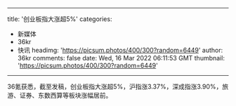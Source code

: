 
---
title: '创业板指大涨超5%'
categories: 
 - 新媒体
 - 36kr
 - 快讯
headimg: 'https://picsum.photos/400/300?random=6449'
author: 36kr
comments: false
date: Wed, 16 Mar 2022 06:11:53 GMT
thumbnail: 'https://picsum.photos/400/300?random=6449'
---

<div>   
36氪获悉，截至发稿，创业板指大涨超5%，沪指涨3.37%，深成指涨3.90%，旅游、证券、东数西算等板块涨幅居前。  
</div>
            